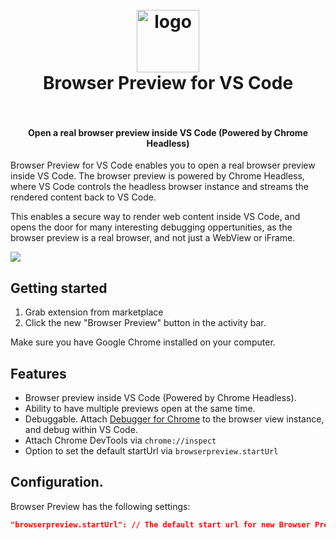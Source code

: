 <h1 align="center">
  <br>
    <img src="https://github.com/auchenberg/vscode-browser-preview/blob/master/resources/icon_128.png?raw=true" alt="logo" width="100">
  <br>
  Browser Preview for VS Code
  <br>
  <br>
</h1>

<h4 align="center">Open a real browser preview inside VS Code (Powered by Chrome Headless)</h4>

Browser Preview for VS Code enables you to open a real browser preview inside VS Code. The browser preview is powered by Chrome Headless, where VS Code controls the headless browser instance and streams the rendered content back to VS Code. 

This enables a secure way to render web content inside VS Code, and opens the door for many interesting debugging oppertunities, as the browser preview is a real browser, and not just a WebView or iFrame.


![](resources/demo.gif)

## Getting started

1. Grab extension from marketplace
2. Click the new "Browser Preview" button in the activity bar.

Make sure you have Google Chrome installed on your computer.

## Features
- Browser preview inside VS Code (Powered by Chrome Headless).
- Ability to have multiple previews open at the same time.
- Debuggable. Attach [Debugger for Chrome](https://marketplace.visualstudio.com/items?itemName=msjsdiag.debugger-for-chrome) to the browser view instance, and debug within VS Code.
- Attach Chrome DevTools via `chrome://inspect`
- Option to set the default startUrl via `browserpreview.startUrl`

## Configuration.

Browser Preview has the following settings:

```json
"browserpreview.startUrl": // The default start url for new Browser Preview instances
```
